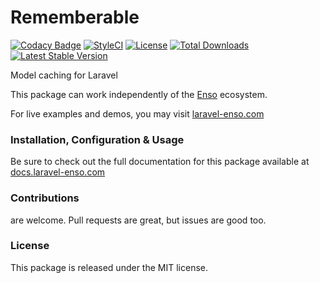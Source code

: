 # Rememberable

[![Codacy Badge](https://api.codacy.com/project/badge/Grade/2eba208ec82d485786715915ec75f8bf)](https://www.codacy.com/app/laravel-enso/rememberable?utm_source=github.com&amp;utm_medium=referral&amp;utm_content=laravel-enso/rememberable&amp;utm_campaign=Badge_Grade)
[![StyleCI](https://github.styleci.io/repos/90758167/shield?branch=master)](https://github.styleci.io/repos/90758167)
[![License](https://poser.pugx.org/laravel-enso/rememberable/license)](https://packagist.org/packages/laravel-enso/rememberable)
[![Total Downloads](https://poser.pugx.org/laravel-enso/rememberable/downloads)](https://packagist.org/packages/laravel-enso/rememberable)
[![Latest Stable Version](https://poser.pugx.org/laravel-enso/rememberable/version)](https://packagist.org/packages/laravel-enso/rememberable)

Model caching for Laravel

This package can work independently of the [Enso](https://github.com/laravel-enso/Enso) ecosystem.

For live examples and demos, you may visit [laravel-enso.com](https://www.laravel-enso.com)

### Installation, Configuration & Usage

Be sure to check out the full documentation for this package available at [docs.laravel-enso.com](https://docs.laravel-enso.com/backend/rememberable.html)

### Contributions

are welcome. Pull requests are great, but issues are good too.

### License

This package is released under the MIT license.
